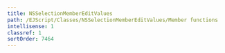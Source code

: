 ```yaml
---
title: NSSelectionMemberEditValues
path: /EJScript/Classes/NSSelectionMemberEditValues/Member functions
intellisense: 1
classref: 1
sortOrder: 7464
---
```






